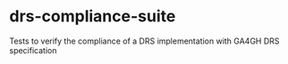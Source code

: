 # drs-compliance-suite
Tests to verify the compliance of a DRS implementation with GA4GH DRS specification 
